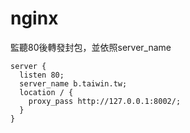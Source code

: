 # nginx

監聽80後轉發封包，並依照server\_name

```text
server {
  listen 80;
  server_name b.taiwin.tw;
  location / {
    proxy_pass http://127.0.0.1:8002/;
  }
}
```

